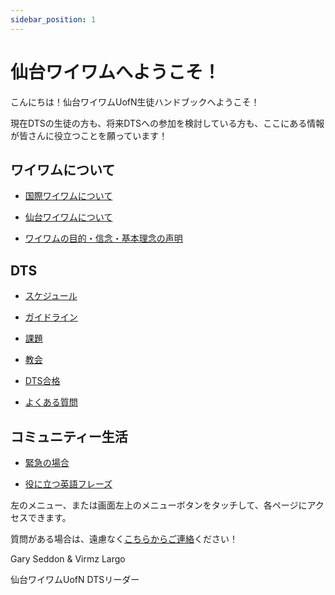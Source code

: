 ```yaml
---
sidebar_position: 1
---
```


# 仙台ワイワムへようこそ！

こんにちは！仙台ワイワムUofN生徒ハンドブックへようこそ！

現在DTSの生徒の方も、将来DTSへの参加を検討している方も、ここにある情報が皆さんに役立つことを願っています！

## ワイワムについて

- [国際ワイワムについて](../about/ywam.md)

- [仙台ワイワムについて](../about/ywamsendai.md)

- [ワイワムの目的・信念・基本理念の声明](../about/values.md)

## DTS

- [スケジュール](schedule.md)

- [ガイドライン](guidelines.md)

- [課題](assignments.md)

- [教会](../community/churches.md)

- [DTS合格](passfail.md)

- [よくある質問](faq.md)

## コミュニティー生活

- [緊急の場合](../community/emergency.md)

- [役に立つ英語フレーズ](../community/helpfulphrases.md)


左のメニュー、または画面左上のメニューボタンをタッチして、各ページにアクセスできます。

質問がある場合は、遠慮なく[こちらからご連絡](../community/communication.md)ください！


Gary Seddon & Virmz Largo

仙台ワイワムUofN DTSリーダー